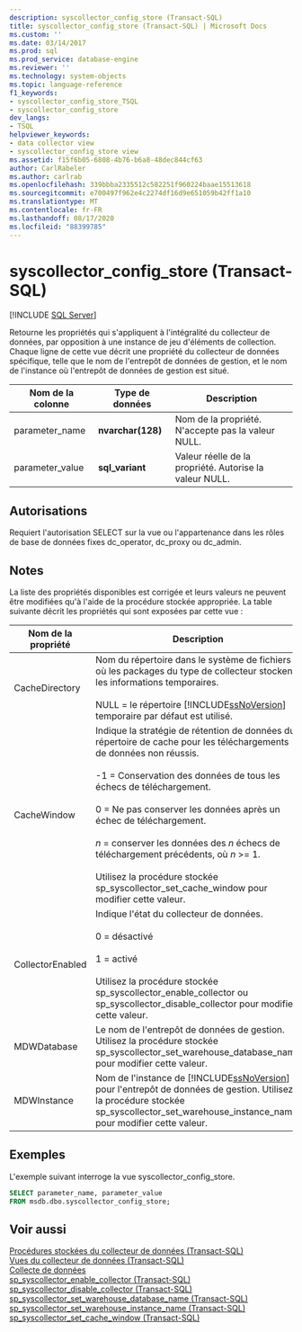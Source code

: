```yaml
---
description: syscollector_config_store (Transact-SQL)
title: syscollector_config_store (Transact-SQL) | Microsoft Docs
ms.custom: ''
ms.date: 03/14/2017
ms.prod: sql
ms.prod_service: database-engine
ms.reviewer: ''
ms.technology: system-objects
ms.topic: language-reference
f1_keywords:
- syscollector_config_store_TSQL
- syscollector_config_store
dev_langs:
- TSQL
helpviewer_keywords:
- data collector view
- syscollector_config_store view
ms.assetid: f15f6b05-6808-4b76-b6a8-48dec844cf63
author: CarlRabeler
ms.author: carlrab
ms.openlocfilehash: 339bbba2335512c582251f960224baae15513618
ms.sourcegitcommit: e700497f962e4c2274df16d9e651059b42ff1a10
ms.translationtype: MT
ms.contentlocale: fr-FR
ms.lasthandoff: 08/17/2020
ms.locfileid: "88399785"
---
```

# <a name="syscollector_config_store-transact-sql"></a>syscollector_config_store (Transact-SQL)
[!INCLUDE [SQL Server](../../includes/applies-to-version/sqlserver.md)]

  Retourne les propriétés qui s'appliquent à l'intégralité du collecteur de données, par opposition à une instance de jeu d'éléments de collection. Chaque ligne de cette vue décrit une propriété du collecteur de données spécifique, telle que le nom de l'entrepôt de données de gestion, et le nom de l'instance où l'entrepôt de données de gestion est situé.  
  
|Nom de la colonne|Type de données|Description|  
|-----------------|---------------|-----------------|  
|parameter_name|**nvarchar(128)**|Nom de la propriété. N'accepte pas la valeur NULL.|  
|parameter_value|**sql_variant**|Valeur réelle de la propriété. Autorise la valeur NULL.|  
  
## <a name="permissions"></a>Autorisations  
 Requiert l'autorisation SELECT sur la vue ou l'appartenance dans les rôles de base de données fixes dc_operator, dc_proxy ou dc_admin.  
  
## <a name="remarks"></a>Notes  
 La liste des propriétés disponibles est corrigée et leurs valeurs ne peuvent être modifiées qu'à l'aide de la procédure stockée appropriée. La table suivante décrit les propriétés qui sont exposées par cette vue :  
  
|Nom de la propriété|Description|  
|-------------------|-----------------|  
|CacheDirectory|Nom du répertoire dans le système de fichiers où les packages du type de collecteur stockent les informations temporaires.<br /><br /> NULL = le répertoire [!INCLUDE[ssNoVersion](../../includes/ssnoversion-md.md)] temporaire par défaut est utilisé.|  
|CacheWindow|Indique la stratégie de rétention de données du répertoire de cache pour les téléchargements de données non réussis.<br /><br /> -1 = Conservation des données de tous les échecs de téléchargement.<br /><br /> 0 = Ne pas conserver les données après un échec de téléchargement.<br /><br /> *n* = conserver les données des *n* échecs de téléchargement précédents, où *n* >= 1.<br /><br /> Utilisez la procédure stockée sp_syscollector_set_cache_window pour modifier cette valeur.|  
|CollectorEnabled|Indique l'état du collecteur de données.<br /><br /> 0 = désactivé<br /><br /> 1 = activé<br /><br /> Utilisez la procédure stockée sp_syscollector_enable_collector ou sp_syscollector_disable_collector pour modifier cette valeur.|  
|MDWDatabase|Le nom de l'entrepôt de données de gestion. Utilisez la procédure stockée sp_syscollector_set_warehouse_database_name pour modifier cette valeur.|  
|MDWInstance|Nom de l'instance de [!INCLUDE[ssNoVersion](../../includes/ssnoversion-md.md)] pour l'entrepôt de données de gestion. Utilisez la procédure stockée sp_syscollector_set_warehouse_instance_name pour modifier cette valeur.|  
  
## <a name="examples"></a>Exemples  
 L'exemple suivant interroge la vue syscollector_config_store.  
  
```sql  
SELECT parameter_name, parameter_value  
FROM msdb.dbo.syscollector_config_store;  
```  
  
## <a name="see-also"></a>Voir aussi  
 [Procédures stockées du collecteur de données &#40;Transact-SQL&#41;](../../relational-databases/system-stored-procedures/data-collector-stored-procedures-transact-sql.md)   
 [Vues du collecteur de données &#40;Transact-SQL&#41;](../../relational-databases/system-catalog-views/data-collector-views-transact-sql.md)   
 [Collecte de données](../../relational-databases/data-collection/data-collection.md)   
 [sp_syscollector_enable_collector &#40;Transact-SQL&#41;](../../relational-databases/system-stored-procedures/sp-syscollector-enable-collector-transact-sql.md)   
 [sp_syscollector_disable_collector &#40;Transact-SQL&#41;](../../relational-databases/system-stored-procedures/sp-syscollector-disable-collector-transact-sql.md)   
 [sp_syscollector_set_warehouse_database_name &#40;Transact-SQL&#41;](../../relational-databases/system-stored-procedures/sp-syscollector-set-warehouse-database-name-transact-sql.md)   
 [sp_syscollector_set_warehouse_instance_name &#40;Transact-SQL&#41;](../../relational-databases/system-stored-procedures/sp-syscollector-set-warehouse-instance-name-transact-sql.md)   
 [sp_syscollector_set_cache_window &#40;Transact-SQL&#41;](../../relational-databases/system-stored-procedures/sp-syscollector-set-cache-window-transact-sql.md)  
  
  
